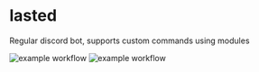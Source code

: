 # lasted
Regular discord bot, supports custom commands using modules

![example workflow](https://img.shields.io/badge/lasted-0.1-informational) ![example workflow](https://img.shields.io/badge/modules-tested-blueviolet)
